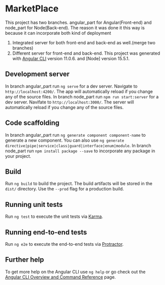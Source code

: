 # MarketPlace

This project has two branches. angular_part for Angular(Front-end) and node_part for Node(Back-end). 
The reason it was done it this way is because it can incorporate both kind of deployment 
1. Integrated server for both front-end and back-end as well.(merge two branches)
2. Different server for front-end and back-end.
This project was generated with [Angular CLI](https://github.com/angular/angular-cli) version 11.0.6. and [Node] version 15.5.1.

## Development server


In branch angular_part run `ng serve` for a dev server. Navigate to `http://localhost:4200/`. The app will automatically reload if you change any of the source files.
In branch node_part run `npm run start:server` for a dev server. Navifate to `http://localhost:3000/`. The server will automatically
reload if you change any of the source files. 


## Code scaffolding

In branch angular_part run `ng generate component component-name` to generate a new component. You can also use `ng generate directive|pipe|service|class|guard|interface|enum|module`.
In branch node_part run  `npm install package --save` to incorporate any package in your project.

## Build

Run `ng build` to build the project. The build artifacts will be stored in the `dist/` directory. Use the `--prod` flag for a production build.

## Running unit tests

Run `ng test` to execute the unit tests via [Karma](https://karma-runner.github.io).

## Running end-to-end tests

Run `ng e2e` to execute the end-to-end tests via [Protractor](http://www.protractortest.org/).

## Further help

To get more help on the Angular CLI use `ng help` or go check out the [Angular CLI Overview and Command Reference](https://angular.io/cli) page.
